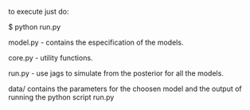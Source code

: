 to execute just do:

$ python run.py


model.py - contains the especification of the models. 

core.py - utility functions.

run.py - use jags to simulate from the posterior for all the models.

data/ contains the parameters for the choosen model and the output of running the python script run.py 


